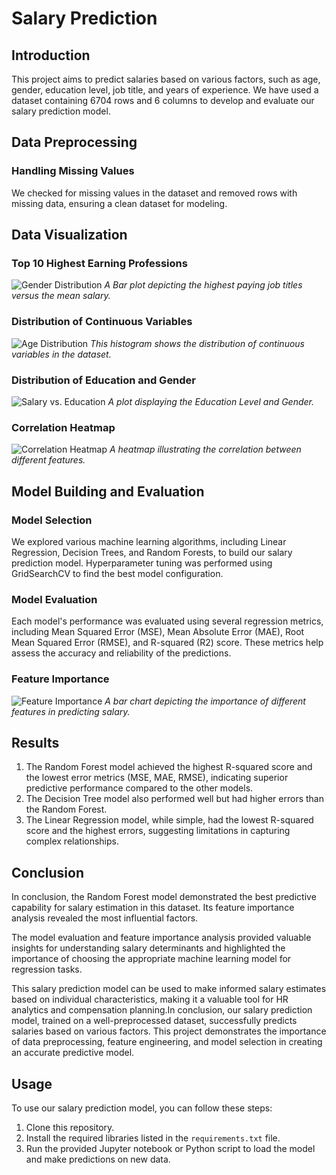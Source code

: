 # Salary Prediction

## Introduction
This project aims to predict salaries based on various factors, such as age, gender, education level, job title, and years of experience. We have used a dataset containing 6704 rows and 6 columns to develop and evaluate our salary prediction model.

## Data Preprocessing

### Handling Missing Values
We checked for missing values in the dataset and removed rows with missing data, ensuring a clean dataset for modeling.

## Data Visualization


### Top 10 Highest Earning Professions
![Gender Distribution](images/Top10.png)
*A Bar plot depicting the highest paying job titles versus the mean salary.*

### Distribution of Continuous Variables
![Age Distribution](images/Distribution.png)
*This histogram shows the distribution of continuous variables in the dataset.*

### Distribution of Education and Gender
![Salary vs. Education](images/ed&gender_distribution.png)
*A plot displaying the Education Level and Gender.*

### Correlation Heatmap
![Correlation Heatmap](images/Heatmap.png)
*A heatmap illustrating the correlation between different features.*

## Model Building and Evaluation

### Model Selection
We explored various machine learning algorithms, including Linear Regression, Decision Trees, and Random Forests, to build our salary prediction model. Hyperparameter tuning was performed using GridSearchCV to find the best model configuration.

### Model Evaluation

Each model's performance was evaluated using several regression metrics, including Mean Squared Error (MSE), Mean Absolute Error (MAE), Root Mean Squared Error (RMSE), and R-squared (R2) score. These metrics help assess the accuracy and reliability of the predictions.

### Feature Importance
![Feature Importance](images/Feature_Imp.png)
*A bar chart depicting the importance of different features in predicting salary.*

## Results

1. The Random Forest model achieved the highest R-squared score and the lowest error metrics (MSE, MAE, RMSE), indicating superior predictive performance compared to the other models.
2. The Decision Tree model also performed well but had higher errors than the Random Forest.
3. The Linear Regression model, while simple, had the lowest R-squared score and the highest errors, suggesting limitations in capturing complex relationships.

## Conclusion

In conclusion, the Random Forest model demonstrated the best predictive capability for salary estimation in this dataset. Its feature importance analysis revealed the most influential factors.

The model evaluation and feature importance analysis provided valuable insights for understanding salary determinants and highlighted the importance of choosing the appropriate machine learning model for regression tasks.

This salary prediction model can be used to make informed salary estimates based on individual characteristics, making it a valuable tool for HR analytics and compensation planning.In conclusion, our salary prediction model, trained on a well-preprocessed dataset, successfully predicts salaries based on various factors. This project demonstrates the importance of data preprocessing, feature engineering, and model selection in creating an accurate predictive model.

## Usage

To use our salary prediction model, you can follow these steps:

1. Clone this repository.
2. Install the required libraries listed in the `requirements.txt` file.
3. Run the provided Jupyter notebook or Python script to load the model and make predictions on new data.
